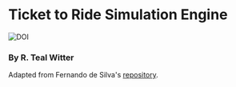 # Ticket to Ride Simulation Engine
![DOI](https://zenodo.org/badge/215415182.svg)
### By R. Teal Witter



Adapted from Fernando de Silva's [repository](https://github.com/fernandomsilva/Ticket-to-Ride-Engine/).


